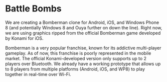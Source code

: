 Battle Bombs
============

We are creating a Bomberman clone for Android, iOS, and Windows Phone 8 (and potentially Windows 8 and Ouya further on down the line). Right now, we are using graphics ripped from the official Bomberman game developed by Konami for iOS.

Bomberman is a very popular franchise, known for its addictive multi-player gameplay. As of now, this franchise is poorly represented in the mobile market. The official Konami-developed version only supports up to 2 players over Bluetooth. We already have a working prototype that allows up to 8 players from multiple platforms (Android, iOS, and WP8) to play together in real-time over Wi-Fi.
